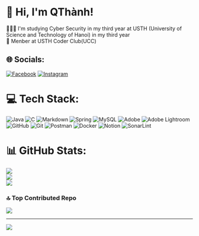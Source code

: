 # 👋 Hi, I'm QThành!
👩🏻‍💻 I'm studying Cyber Security in my third year at USTH (University of Science and Technology of Hanoi) in my third year <br/>
💭 Menber at USTH Coder Club(UCC)<br/>

## 🌐 Socials:
[![Facebook](https://img.shields.io/badge/Facebook-%231877F2.svg?logo=Facebook&logoColor=white)](https://facebook.com/https://www.facebook.com/thanh.vuquang.9803) [![Instagram](https://img.shields.io/badge/Instagram-%23E4405F.svg?logo=Instagram&logoColor=white)](https://instagram.com/https://www.instagram.com/thanhvivuu/) 

# 💻 Tech Stack:
![Java](https://img.shields.io/badge/java-%23ED8B00.svg?style=for-the-badge&logo=openjdk&logoColor=white) ![C](https://img.shields.io/badge/c-%2300599C.svg?style=for-the-badge&logo=c&logoColor=white) ![Markdown](https://img.shields.io/badge/markdown-%23000000.svg?style=for-the-badge&logo=markdown&logoColor=white) ![Spring](https://img.shields.io/badge/spring-%236DB33F.svg?style=for-the-badge&logo=spring&logoColor=white) ![MySQL](https://img.shields.io/badge/mysql-4479A1.svg?style=for-the-badge&logo=mysql&logoColor=white) ![Adobe](https://img.shields.io/badge/adobe-%23FF0000.svg?style=for-the-badge&logo=adobe&logoColor=white) ![Adobe Lightroom](https://img.shields.io/badge/Adobe%20Lightroom-31A8FF.svg?style=for-the-badge&logo=Adobe%20Lightroom&logoColor=white) ![GitHub](https://img.shields.io/badge/github-%23121011.svg?style=for-the-badge&logo=github&logoColor=white) ![Git](https://img.shields.io/badge/git-%23F05033.svg?style=for-the-badge&logo=git&logoColor=white) ![Postman](https://img.shields.io/badge/Postman-FF6C37?style=for-the-badge&logo=postman&logoColor=white) ![Docker](https://img.shields.io/badge/docker-%230db7ed.svg?style=for-the-badge&logo=docker&logoColor=white) ![Notion](https://img.shields.io/badge/Notion-%23000000.svg?style=for-the-badge&logo=notion&logoColor=white) ![SonarLint](https://img.shields.io/badge/SonarLint-CB2029?style=for-the-badge&logo=SONARLINT&logoColor=white)
# 📊 GitHub Stats:
![](https://github-readme-stats.vercel.app/api?username=QuangThanhG13&theme=dark&hide_border=false&include_all_commits=false&count_private=false)<br/>
![](https://github-readme-streak-stats.herokuapp.com/?user=QuangThanhG13&theme=dark&hide_border=false)<br/>
![](https://github-readme-stats.vercel.app/api/top-langs/?username=QuangThanhG13&theme=dark&hide_border=false&include_all_commits=false&count_private=false&layout=compact)

### 🔝 Top Contributed Repo
![](https://github-contributor-stats.vercel.app/api?username=QuangThanhG13&limit=5&theme=dark&combine_all_yearly_contributions=true)

---
[![](https://visitcount.itsvg.in/api?id=QuangThanhG13&icon=0&color=0)](https://visitcount.itsvg.in)

<!-- Proudly created with GPRM ( https://gprm.itsvg.in ) -->
